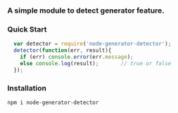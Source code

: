 ### A simple module to detect generator feature.

### Quick Start
```javascript
  var detector = require('node-generator-detector');
  detector(function(err, result){
    if (err) console.error(err.message);
    else console.log(result);       // true or false
  });
```
### Installation
```npm i node-generator-detector```
